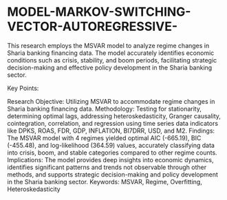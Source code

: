 # MODEL-MARKOV-SWITCHING-VECTOR-AUTOREGRESSIVE-

This research employs the MSVAR model to analyze regime changes in Sharia banking financing data. The model accurately identifies economic conditions such as crisis, stability, and boom periods, facilitating strategic decision-making and effective policy development in the Sharia banking sector.

Key Points:

Research Objective: Utilizing MSVAR to accommodate regime changes in Sharia banking financing data.
Methodology: Testing for stationarity, determining optimal lags, addressing heteroskedasticity, Granger causality, cointegration, correlation, and regression using time series data indicators like DPKS, ROAS, FDR, GDP, INFLATION, BI7DRR, USD, and M2.
Findings: The MSVAR model with 4 regimes yielded optimal AIC (-665.19), BIC (-455.48), and log-likelihood (364.59) values, accurately classifying data into crisis, boom, and stable categories compared to other regime counts.
Implications: The model provides deep insights into economic dynamics, identifies significant patterns and trends not observable through other methods, and supports strategic decision-making and policy development in the Sharia banking sector.
Keywords:
MSVAR, Regime, Overfitting, Heteroskedasticity

